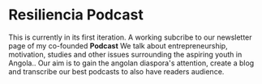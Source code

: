 # Resiliencia Podcast
This is currently in its first iteration. A working subcribe to our newsletter page of my co-founded **Podcast**
We talk about entrepreneurship, motivation, studies and other issues surrounding the aspiring youth in Angola.. Our aim is to gain the angolan diaspora's attention, create a blog and transcribe our best podcasts to also have readers audience.
